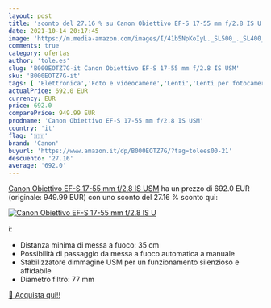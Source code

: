 ```yaml
---
layout: post
title: 'sconto del 27.16 % su Canon Obiettivo EF-S 17-55 mm f/2.8 IS U  '
date: 2021-10-14 20:17:45
image: 'https://m.media-amazon.com/images/I/41b5NpKoIyL._SL500_._SL400_.jpg'
comments: true
category: ofertas
author: 'tole.es'
slug: 'B000EOTZ7G-it Canon Obiettivo EF-S 17-55 mm f/2.8 IS USM'
sku: 'B000EOTZ7G-it'
tags: [ 'Elettronica','Foto e videocamere','Lenti','Lenti per fotocamera','Lenti per reflex','canon', ]
actualPrice: 692.0 EUR
currency: EUR
price: 692.0
comparePrice: 949.99 EUR
prodname: 'Canon Obiettivo EF-S 17-55 mm f/2.8 IS USM'
country: 'it'
flag: '🇮🇹'
brand: 'Canon'
buyurl: 'https://www.amazon.it/dp/B000EOTZ7G/?tag=tolees00-21'
descuento: '27.16'
average: '692.0'
---
```


[Canon Obiettivo EF-S 17-55 mm f/2.8 IS USM](https://www.amazon.it/dp/B000EOTZ7G/?tag=tolees00-21) ha un prezzo di 692.0 EUR (originale: 949.99 EUR) con uno sconto del 27.16 % sconto qui:

[![Canon Obiettivo EF-S 17-55 mm f/2.8 IS U](https://m.media-amazon.com/images/I/41b5NpKoIyL._SL500_._SL400_.jpg)](https://www.amazon.it/dp/B000EOTZ7G/?tag=tolees00-21)

ℹ️:

- Distanza minima di messa a fuoco: 35 cm
- Possibilità di passaggio da messa a fuoco automatica a manuale
- Stabilizzatore dimmagine USM per un funzionamento silenzioso e affidabile
- Diametro filtro: 77 mm

[🛒 Acquista qui!!](https://www.amazon.it/dp/B000EOTZ7G/?tag=tolees00-21)
